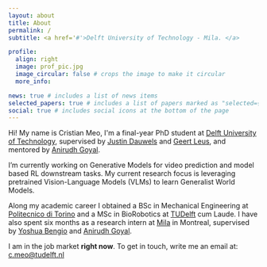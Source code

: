 ```yaml
---
layout: about
title: About
permalink: /
subtitle: <a href='#'>Delft University of Technology - Mila. </a> 

profile:
  align: right
  image: prof_pic.jpg
  image_circular: false # crops the image to make it circular
  more_info: 

news: true # includes a list of news items
selected_papers: true # includes a list of papers marked as "selected={true}"
social: true # includes social icons at the bottom of the page
---
```



Hi! My name is Cristian Meo, I'm a final-year PhD student at [Delft University of Technology](https://www.tudelft.nl/), supervised by [Justin Dauwels](https://www.linkedin.com/in/justin-dauwels-9146b62/?originalSubdomain=nl) and [Geert Leus](https://scholar.google.com/citations?user=P9MqNggAAAAJ&hl=en), and mentored by [Anirudh Goyal](https://scholar.google.co.in/citations?user=krrh6OUAAAAJ&hl=en).

I’m currently working on Generative Models for video prediction and model based RL downstream tasks. My current research focus is leveraging pretrained Vision-Language Models (VLMs) to learn Generalist World Models. 

Along my academic career I obtained a BSc in Mechanical Engineering at [Politecnico di Torino](https://www.polito.it) and a MSc in BioRobotics at [TUDelft](https://www.tudelft.nl/) cum Laude. I have also spent six months as a research intern at [Mila](https://mila.quebec/en) in Montreal, supervised by [Yoshua Bengio](https://yoshuabengio.org) and [Anirudh Goyal](https://scholar.google.co.in/citations?user=krrh6OUAAAAJ&hl=en).

I am in the job market **right now**. To get in touch, write me an email at: c.meo@tudelft.nl